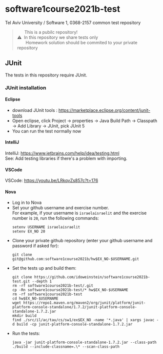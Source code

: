 # software1course2021b-test
Tel Aviv University / Software 1, 0368-2157 common test repository
> &nbsp;&nbsp;&nbsp;&nbsp;&nbsp; This is a pubilc repository! <br>
>⚠️&nbsp;&nbsp;In this repository we share tests only <br>
> &nbsp;&nbsp;&nbsp;&nbsp;&nbsp;&nbsp;&nbsp;Homework solution should be commited to your private repository
## JUnit
The tests in this repository require JUnit.

### JUnit installation
#### Eclipse
* download JUnit tools : https://marketplace.eclipse.org/content/junit-tools <br>
* Open eclipse, click Project -> properties -> Java Build Path -> Classpath -> Add Library -> JUnit, pick JUnit 5 <br>
* You can run the test normally now
#### IntelliJ
IntelliJ: https://www.jetbrains.com/help/idea/testing.html <br>
See: Add testing libraries if there's a problem with importing.
#### VSCode
VSCode: https://youtu.be/LRkqvZs857c?t=176
#### Nova
* Log in to Nova
* Set your github username and exercise number. <br>
  For example, if your username is `israelaisraelit` and the exercise number is `20`, run the following commands:
  ```
  setenv USERNAME israelaisraelit
  setenv EX_NO 20
  ```
* Clone your private github repository (enter your github username and password if asked for):
  ```
  git clone git@github.com:software1course2021b/hw$EX_NO-$USERNAME.git
  ```
* Set the tests up and build them:
  ```
  git clone https://github.com/idoweinstein/software1course2021b-test.git --depth 1
  rm -rf software1course2021b-test/.git
  cp -Rn software1course2021b-test/* hw$EX_NO-$USERNAME
  rm -rf software1course2021b-test
  cd hw$EX_NO-$USERNAME
  wget https://repo1.maven.org/maven2/org/junit/platform/junit-platform-console-standalone/1.7.2/junit-platform-console-standalone-1.7.2.jar
  mkdir build
  find ./src/il/ac/tau/cs/sw1/ex$EX_NO -name '*.java' | xargs javac -d build -cp junit-platform-console-standalone-1.7.2.jar
  ```
* Run the tests:
  ```
  java -jar junit-platform-console-standalone-1.7.2.jar --class-path ./build --include-classname=.\* --scan-class-path
  ``` 
